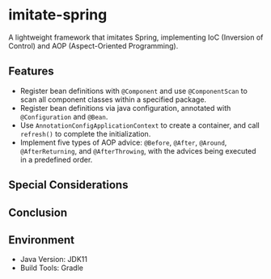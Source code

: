# imitate-spring

A lightweight framework that imitates Spring, implementing IoC (Inversion of Control) and AOP (Aspect-Oriented Programming).


## Features

+ Register bean definitions with `@Component` and use `@ComponentScan` to scan all component classes within a specified package.
+ Register bean definitions via java configuration, annotated with `@Configuration` and `@Bean`.
+ Use `AnnotationConfigApplicationContext` to create a container, and call `refresh()` to complete the initialization.
+ Implement five types of AOP advice: `@Before`, `@After`, `@Around`, `@AfterReturning`, and `@AfterThrowing`, with the advices being executed in a predefined order.


## Special Considerations


## Conclusion


## Environment

+ Java Version: JDK11
+ Build Tools: Gradle
